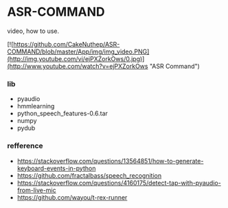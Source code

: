 # ASR-COMMAND

video, how to use.

[![https://github.com/CakeNuthep/ASR-COMMAND/blob/master/App/img/img_video.PNG](http://img.youtube.com/vi/ejPXZorkOws/0.jpg)](http://www.youtube.com/watch?v=ejPXZorkOws "ASR Command")

### lib
- pyaudio
- hmmlearning
- python_speech_features-0.6.tar
- numpy
- pydub

### refference
- https://stackoverflow.com/questions/13564851/how-to-generate-keyboard-events-in-python
- https://github.com/fractalbass/speech_recognition
- https://stackoverflow.com/questions/4160175/detect-tap-with-pyaudio-from-live-mic
- https://github.com/wayou/t-rex-runner